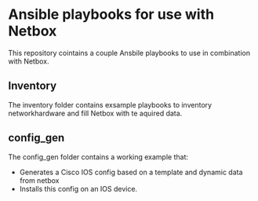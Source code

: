 # Ansible playbooks for use with Netbox

This repository cointains a couple Ansbile playbooks to use in combination with Netbox.

## Inventory

The inventory folder contains exsample playbooks to inventory networkhardware and fill Netbox with te aquired data.

## config_gen

The config_gen folder contains a working example that:
- Generates a Cisco IOS config based on a template and dynamic data from netbox
- Installs this config on an IOS device.